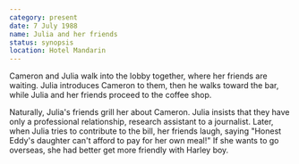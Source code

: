```yaml
---
category: present
date: 7 July 1988
name: Julia and her friends
status: synopsis
location: Hotel Mandarin
---
```

Cameron and Julia walk into the lobby together,
where her friends are waiting. Julia introduces Cameron to them, then he
walks toward the bar, while Julia and her friends proceed to the coffee shop. 

Naturally, Julia's friends grill her about Cameron. Julia insists that they have only a professional relationship, research assistant to a journalist. Later, when Julia tries to contribute to the bill, her friends laugh, saying "Honest Eddy's daughter can't afford to pay for her own meal!" If she wants to go overseas, she had better get more friendly with Harley
boy.



